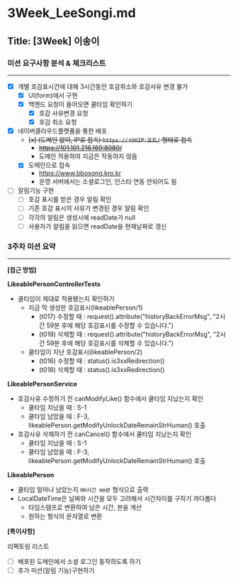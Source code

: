 # 3Week_LeeSongi.md

## Title: [3Week] 이송이

### 미션 요구사항 분석 & 체크리스트

---

- [x] 개별 호감표시건에 대해 3시간동안 호감취소와 호감사유 변경 불가
    - [x] UI(form)에서 구현
    - [x] 백엔드 요청이 들어오면 쿨타임 확인하기
      - [x] 호감 사유변경 요청
      - [x] 호감 취소 요청

- [x] 네이버클라우드플랫폼을 통한 배포
    - ~~[x] (도메인 없이, IP로 접속) `https://서버IP:포트/` 형태로 접속~~
      - ~~https://101.101.216.169:8080/~~
      - 도메인 적용하여 지금은 작동하지 않음
    - [x] 도메인으로 접속
      - https://www.bbosong.kro.kr
      - 운영 서버에서는 소셜로그인, 인스타 연동 안되어도 됨

- [ ] 알림기능 구현
  - [ ] 호감 표시를 받은 경우 알림 확인
  - [ ] 기존 호감 표시의 사유가 변경된 경우 알림 확인
  - [ ] 각각의 알림은 생성시에 readDate가 null
  - [ ] 사용자가 알림을 읽으면 readDate을 현재날짜로 갱신

### 3주차 미션 요약

---

**[접근 방법]**

**LikeablePersonControllerTests**
- 쿨타임이 제대로 적용됐는지 확인하기
  - 지금 막 생성한 호감표시(likeablePerson/1)
    - (t017) 수정할 때 : request().attribute("historyBackErrorMsg", "2시간 59분 후에 해당 호감표시를 수정할 수 있습니다.")
    - (t019) 삭제할 때 : request().attribute("historyBackErrorMsg", "2시간 59분 후에 해당 호감표시를 삭제할 수 있습니다.")
  - 쿨타임이 지난 호감표시(likeablePerson/2)
    - (t016) 수정할 때 : status().is3xxRedirection()
    - (t018) 삭제할 때 : status().is3xxRedirection()
    
**LikeablePersonService**
- 호감사유 수정하기 전 canModifyLike() 함수에서 쿨타임 지났는지 확인
  - 쿨타임 지났을 때 : S-1
  - 쿨타임 남았을 때 : F-3, likeablePerson.getModifyUnlockDateRemainStrHuman() 호출
- 호감사유 삭제하기 전 canCancel() 함수에서 쿨타임 지났는지 확인
  - 쿨타임 지났을 때 : S-1
  - 쿨타임 남았을 때 : F-3, likeablePerson.getModifyUnlockDateRemainStrHuman() 호출

**LikeablePerson**
- 쿨타임 얼마나 남았는지 `HH시간 mm분` 형식으로 출력
- LocalDateTime은 날짜와 시간을 모두 고려해서 시간차이를 구하기 까다롭다
  - 타임스탬프로 변환하여 남은 시간, 분을 계산
  - 원하는 형식의 문자열로 변환

**[특이사항]**

리펙토링 리스트
- [ ] 배포된 도메인에서 소셜 로그인 동작하도록 하기
- [ ] 추가 미션(알림 기능)구현하기